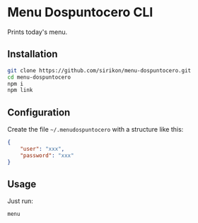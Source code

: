 # Menu Dospuntocero CLI

Prints today's menu.

## Installation

```bash
git clone https://github.com/sirikon/menu-dospuntocero.git
cd menu-dospuntocero
npm i
npm link
```

## Configuration

Create the file `~/.menudospuntocero` with a structure like this:

```json
{
    "user": "xxx",
    "password": "xxx"
}
```

## Usage

Just run:

```
menu
```
